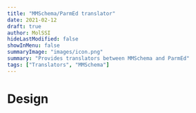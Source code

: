 ```yaml
---
title: "MMSchema/ParmEd translator"
date: 2021-02-12
draft: true
author: MolSSI
hideLastModified: false
showInMenu: false
summaryImage: "images/icon.png"
summary: "Provides translators between MMSchema and ParmEd"
tags: ["Translators", "MMSchema"]
---
```


# Design